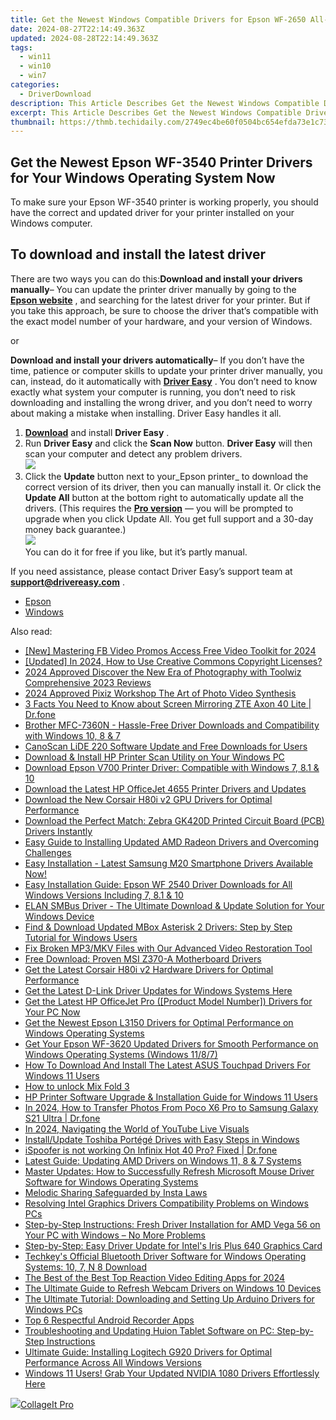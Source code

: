 ```yaml
---
title: Get the Newest Windows Compatible Drivers for Epson WF-2650 All-in-One Printer
date: 2024-08-27T22:14:49.363Z
updated: 2024-08-28T22:14:49.363Z
tags:
  - win11
  - win10
  - win7
categories:
  - DriverDownload
description: This Article Describes Get the Newest Windows Compatible Drivers for Epson WF-2650 All-in-One Printer
excerpt: This Article Describes Get the Newest Windows Compatible Drivers for Epson WF-2650 All-in-One Printer
thumbnail: https://thmb.techidaily.com/2749ec4be60f0504bc654efda73e1c737728931364b1005e1f68e26d5f0bf62c.jpg
---
```


## Get the Newest Epson WF-3540 Printer Drivers for Your Windows Operating System Now

To make sure your Epson WF-3540 printer is working properly, you should have the correct and updated driver for your printer installed on your Windows computer.

## To download and install the latest driver

There are two ways you can do this:**Download and install your drivers manually**– You can update the printer driver manually by going to the **[Epson website](https://epson.com/usa)** , and searching for the latest driver for your printer. But if you take this approach, be sure to choose the driver that’s compatible with the exact model number of your hardware, and your version of Windows.

or

**Download and install your drivers automatically**– If you don’t have the time, patience or computer skills to update your printer driver manually, you can, instead, do it automatically with **[Driver Easy](https://tools.techidaily.com/drivereasy/download/)** . You don’t need to know exactly what system your computer is running, you don’t need to risk downloading and installing the wrong driver, and you don’t need to worry about making a mistake when installing. Driver Easy handles it all.

1. [**Download**](https://tools.techidaily.com/drivereasy/download/) and install **Driver Easy** .
2. Run **Driver Easy** and click the **Scan Now** button. **Driver Easy**  will then scan your computer and detect any problem drivers.  
![](https://images.drivereasy.com/wp-content/uploads/2018/10/img_5bd0366bd75a4.jpg)
3. Click the **Update**  button next to your_Epson printer_ to download the correct version of its driver, then you can manually install it. Or click the **Update All**  button at the bottom right to automatically update all the drivers. (This requires the **[Pro version](https://tools.techidaily.com/drivereasy/download/)**  — you will be prompted to upgrade when you click Update All. You get full support and a 30-day money back guarantee.)  
![](https://images.drivereasy.com/wp-content/uploads/2018/12/img_5c1a0e338545b.jpg)  
 You can do it for free if you like, but it’s partly manual.

 If you need assistance, please contact Driver Easy’s support team at **[support@drivereasy.com](https://tools.techidaily.com/drivereasy/download/)**  .

* [Epson](https://tools.techidaily.com/drivereasy/download/)
* [Windows](https://tools.techidaily.com/drivereasy/download/)

<ins class="adsbygoogle"
     style="display:block"
     data-ad-format="autorelaxed"
     data-ad-client="ca-pub-7571918770474297"
     data-ad-slot="1223367746"></ins>



<ins class="adsbygoogle"
     style="display:block"
     data-ad-client="ca-pub-7571918770474297"
     data-ad-slot="8358498916"
     data-ad-format="auto"
     data-full-width-responsive="true"></ins>

<span class="atpl-alsoreadstyle">Also read:</span>
<div><ul>
<li><a href="https://facebook-video-content.techidaily.com/new-mastering-fb-video-promos-access-free-video-toolkit-for-2024/"><u>[New] Mastering FB Video Promos  Access Free Video Toolkit for 2024</u></a></li>
<li><a href="https://eaxpv-info.techidaily.com/updated-in-2024-how-to-use-creative-commons-copyright-licenses/"><u>[Updated] In 2024, How to Use Creative Commons Copyright Licenses?</u></a></li>
<li><a href="https://fox-direct.techidaily.com/2024-approved-discover-the-new-era-of-photography-with-toolwiz-comprehensive-2023-reviews/"><u>2024 Approved  Discover the New Era of Photography with Toolwiz  Comprehensive 2023 Reviews</u></a></li>
<li><a href="https://fox-links.techidaily.com/2024-approved-pixiz-workshop-the-art-of-photo-video-synthesis/"><u>2024 Approved  Pixiz Workshop  The Art of Photo Video Synthesis</u></a></li>
<li><a href="https://screen-mirror.techidaily.com/3-facts-you-need-to-know-about-screen-mirroring-zte-axon-40-lite-drfone-by-drfone-android/"><u>3 Facts You Need to Know about Screen Mirroring ZTE Axon 40 Lite | Dr.fone</u></a></li>
<li><a href="https://win-dash.techidaily.com/brother-mfc-7360n-hassle-free-driver-downloads-and-compatibility-with-windows-10-8-and-7/"><u>Brother MFC-7360N - Hassle-Free Driver Downloads and Compatibility with Windows 10, 8 & 7</u></a></li>
<li><a href="https://driver-download.techidaily.com/canoscan-lide-220-software-update-and-free-downloads-for-users/"><u>CanoScan LiDE 220 Software Update and Free Downloads for Users</u></a></li>
<li><a href="https://driver-download.techidaily.com/download-and-install-hp-printer-scan-utility-on-your-windows-pc/"><u>Download & Install HP Printer Scan Utility on Your Windows PC</u></a></li>
<li><a href="https://driver-download.techidaily.com/download-epson-v700-printer-driver-compatible-with-windows-7-81-and-10/"><u>Download Epson V700 Printer Driver: Compatible with Windows 7, 8.1 & 10</u></a></li>
<li><a href="https://driver-download.techidaily.com/download-the-latest-hp-officejet-4655-printer-drivers-and-updates/"><u>Download the Latest HP OfficeJet 4655 Printer Drivers and Updates</u></a></li>
<li><a href="https://driver-download.techidaily.com/download-the-new-corsair-h80i-v2-gpu-drivers-for-optimal-performance/"><u>Download the New Corsair H80i v2 GPU Drivers for Optimal Performance</u></a></li>
<li><a href="https://driver-download.techidaily.com/1722954714159-download-the-perfect-match-zebra-gk420d-printed-circuit-board-pcb-drivers-instantly/"><u>Download the Perfect Match: Zebra GK420D Printed Circuit Board (PCB) Drivers Instantly</u></a></li>
<li><a href="https://driver-download.techidaily.com/easy-guide-to-installing-updated-amd-radeon-drivers-and-overcoming-challenges/"><u>Easy Guide to Installing Updated AMD Radeon Drivers and Overcoming Challenges</u></a></li>
<li><a href="https://driver-download.techidaily.com/easy-installation-latest-samsung-m20-smartphone-drivers-available-now/"><u>Easy Installation - Latest Samsung M20 Smartphone Drivers Available Now!</u></a></li>
<li><a href="https://driver-download.techidaily.com/easy-installation-guide-epson-wf-2540-driver-downloads-for-all-windows-versions-including-7-81-and-10/"><u>Easy Installation Guide: Epson WF 2540 Driver Downloads for All Windows Versions Including 7, 8.1 & 10</u></a></li>
<li><a href="https://driver-download.techidaily.com/1722964925488-elan-smbus-driver-the-ultimate-download-and-update-solution-for-your-windows-device/"><u>ELAN SMBus Driver - The Ultimate Download & Update Solution for Your Windows Device</u></a></li>
<li><a href="https://driver-download.techidaily.com/find-and-download-updated-mbox-asterisk-2-drivers-step-by-step-tutorial-for-windows-users/"><u>Find & Download Updated MBox Asterisk 2 Drivers: Step by Step Tutorial for Windows Users</u></a></li>
<li><a href="https://data-wizards.techidaily.com/fix-broken-mp3mkv-files-with-our-advanced-video-restoration-tool/"><u>Fix Broken MP3/MKV Files with Our Advanced Video Restoration Tool</u></a></li>
<li><a href="https://driver-download.techidaily.com/free-download-proven-msi-z370-a-motherboard-drivers/"><u>Free Download: Proven MSI Z370-A Motherboard Drivers</u></a></li>
<li><a href="https://driver-download.techidaily.com/get-the-latest-corsair-h80i-v2-hardware-drivers-for-optimal-performance/"><u>Get the Latest Corsair H80i v2 Hardware Drivers for Optimal Performance</u></a></li>
<li><a href="https://driver-download.techidaily.com/get-the-latest-d-link-driver-updates-for-windows-systems-here/"><u>Get the Latest D-Link Driver Updates for Windows Systems Here</u></a></li>
<li><a href="https://driver-download.techidaily.com/get-the-latest-hp-officejet-pro-product-model-number-drivers-for-your-pc-now/"><u>Get the Latest HP OfficeJet Pro ([Product Model Number]) Drivers for Your PC Now</u></a></li>
<li><a href="https://driver-download.techidaily.com/get-the-newest-epson-l3150-drivers-for-optimal-performance-on-windows-operating-systems/"><u>Get the Newest Epson L3150 Drivers for Optimal Performance on Windows Operating Systems</u></a></li>
<li><a href="https://driver-download.techidaily.com/get-your-epson-wf-3620-updated-drivers-for-smooth-performance-on-windows-operating-systems-windows-1187/"><u>Get Your Epson WF-3620 Updated Drivers for Smooth Performance on Windows Operating Systems (Windows 11/8/7)</u></a></li>
<li><a href="https://driver-download.techidaily.com/how-to-download-and-install-the-latest-asus-touchpad-drivers-for-windows-11-users/"><u>How To Download And Install The Latest ASUS Touchpad Drivers For Windows 11 Users</u></a></li>
<li><a href="https://review-topics.techidaily.com/how-to-unlock-mix-fold-3-by-drfone-android-unlock-android-unlock/"><u>How to unlock Mix Fold 3</u></a></li>
<li><a href="https://driver-download.techidaily.com/hp-printer-software-upgrade-and-installation-guide-for-windows-11-users/"><u>HP Printer Software Upgrade & Installation Guide for Windows 11 Users</u></a></li>
<li><a href="https://android-transfer.techidaily.com/in-2024-how-to-transfer-photos-from-poco-x6-pro-to-samsung-galaxy-s21-ultra-drfone-by-drfone-transfer-from-android-transfer-from-android/"><u>In 2024, How to Transfer Photos From Poco X6 Pro to Samsung Galaxy S21 Ultra | Dr.fone</u></a></li>
<li><a href="https://youtube-sure.techidaily.com/24-navigating-the-world-of-youtube-live-visuals/"><u>In 2024, Navigating the World of YouTube Live Visuals</u></a></li>
<li><a href="https://driver-download.techidaily.com/installupdate-toshiba-portege-drives-with-easy-steps-in-windows/"><u>Install/Update Toshiba Portégé Drives with Easy Steps in Windows</u></a></li>
<li><a href="https://fake-location.techidaily.com/ispoofer-is-not-working-on-infinix-hot-40-pro-fixed-drfone-by-drfone-virtual-android/"><u>iSpoofer is not working On Infinix Hot 40 Pro? Fixed | Dr.fone</u></a></li>
<li><a href="https://driver-download.techidaily.com/latest-guide-updating-amd-drivers-on-windows-11-8-and-7-systems/"><u>Latest Guide: Updating AMD Drivers on Windows 11, 8 & 7 Systems</u></a></li>
<li><a href="https://driver-download.techidaily.com/master-updates-how-to-successfully-refresh-microsoft-mouse-driver-software-for-windows-operating-systems/"><u>Master Updates: How to Successfully Refresh Microsoft Mouse Driver Software for Windows Operating Systems</u></a></li>
<li><a href="https://extra-hints.techidaily.com/melodic-sharing-safeguarded-by-insta-laws/"><u>Melodic Sharing Safeguarded by Insta Laws</u></a></li>
<li><a href="https://driver-download.techidaily.com/resolving-intel-graphics-drivers-compatibility-problems-on-windows-pcs/"><u>Resolving Intel Graphics Drivers Compatibility Problems on Windows PCs</u></a></li>
<li><a href="https://driver-download.techidaily.com/1722970022167-step-by-step-instructions-fresh-driver-installation-for-amd-vega-56-on-your-pc-with-windows-no-more-problems/"><u>Step-by-Step Instructions: Fresh Driver Installation for AMD Vega 56 on Your PC with Windows – No More Problems</u></a></li>
<li><a href="https://driver-download.techidaily.com/step-by-step-easy-driver-update-for-intels-iris-plus-640-graphics-card/"><u>Step-by-Step: Easy Driver Update for Intel's Iris Plus 640 Graphics Card</u></a></li>
<li><a href="https://driver-download.techidaily.com/techkeys-official-bluetooth-driver-software-for-windows-operating-systems-10-7-n-8-download/"><u>Techkey's Official Bluetooth Driver Software for Windows Operating Systems: 10, 7, N 8 Download</u></a></li>
<li><a href="https://video-content-creator.techidaily.com/the-best-of-the-best-top-reaction-video-editing-apps-for-2024/"><u>The Best of the Best Top Reaction Video Editing Apps for 2024</u></a></li>
<li><a href="https://driver-download.techidaily.com/the-ultimate-guide-to-refresh-webcam-drivers-on-windows-10-devices/"><u>The Ultimate Guide to Refresh Webcam Drivers on Windows 10 Devices</u></a></li>
<li><a href="https://driver-download.techidaily.com/the-ultimate-tutorial-downloading-and-setting-up-arduino-drivers-for-windows-pcs/"><u>The Ultimate Tutorial: Downloading and Setting Up Arduino Drivers for Windows PCs</u></a></li>
<li><a href="https://screen-sharing-recording.techidaily.com/top-6-respectful-android-recorder-apps/"><u>Top 6 Respectful Android Recorder Apps</u></a></li>
<li><a href="https://driver-download.techidaily.com/troubleshooting-and-updating-huion-tablet-software-on-pc-step-by-step-instructions/"><u>Troubleshooting and Updating Huion Tablet Software on PC: Step-by-Step Instructions</u></a></li>
<li><a href="https://driver-download.techidaily.com/ultimate-guide-installing-logitech-g920-drivers-for-optimal-performance-across-all-windows-versions/"><u>Ultimate Guide: Installing Logitech G920 Drivers for Optimal Performance Across All Windows Versions</u></a></li>
<li><a href="https://driver-download.techidaily.com/windows-11-users-grab-your-updated-nvidia-1080-drivers-effortlessly-here/"><u>Windows 11 Users! Grab Your Updated NVIDIA 1080 Drivers Effortlessly Here</u></a></li>
</ul></div>

<!-- affiliate ads begin -->
<a href="https://secure.2checkout.com/order/checkout.php?PRODS=4530091&QTY=1&AFFILIATE=108875&CART=1"><img src="https://www.pearlmountainsoft.com/n_img/product/cit_win/banScrn.jpg" border="0">CollageIt Pro</a>
<!-- affiliate ads end -->